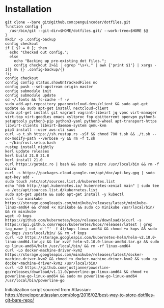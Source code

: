 # Installation

    git clone --bare git@github.com:penguincoder/dotfiles.git
    function config {
      /usr/bin/git --git-dir=$HOME/dotfiles.git/ --work-tree=$HOME $@
    }
    mkdir -p .config-backup
    config checkout
    if [ $? = 0 ]; then
      echo "Checked out config.";
      else
        echo "Backing up pre-existing dot files.";
        config checkout 2>&1 | egrep "\s+\." | awk {'print $1'} | xargs -I{} mv {} .config-backup/{}
    fi;
    config checkout
    config config status.showUntrackedFiles no
    config push --set-upstream origin master
    config submodule init
    config submodule update
    cd ~/.fonts && fc-cache -f -v
    sudo add-apt-repository ppa:nextcloud-devs/client && sudo apt-get update && sudo apt-get install nextcloud-client
    sudo apt-get install git vagrant vagrant-libvirt jq vpnc virt-manager virt-top virt-goodies emacs xsltproc fop qbittorrent openvpn python3-setuptools python3-pip python3-yaml python3-wheel apt-transport-https libvirt-clients libvirt-daemon-system qemu-kvm
    pip3 install --user aws-cli saws
    curl -o t.sh https://sh.rustup.rs -sSf && chmod 700 t.sh && ./t.sh --no-modify-path --verbose -y && rm -f t.sh
    . ~/bin/rust.setup.bash
    rustup install nightly
    kerl update releases
    kerl build 21.0 21.0
    kerl install 21.0
    curl https://getmic.ro | bash && sudo cp micro /usr/local/bin && rm -f micro
    curl -s https://packages.cloud.google.com/apt/doc/apt-key.gpg | sudo apt-key add -
    sudo touch /etc/apt/sources.list.d/kubernetes.list
    echo "deb http://apt.kubernetes.io/ kubernetes-xenial main" | sudo tee -a /etc/apt/sources.list.d/kubernetes.list
    sudo apt-get update && sudo apt-get install -y kubectl
    curl -Lo minikube https://storage.googleapis.com/minikube/releases/latest/minikube-linux-amd64 && chmod +x minikube && sudo cp minikube /usr/local/bin/ && rm minikube
    wget -O kops https://github.com/kubernetes/kops/releases/download/$(curl -s https://api.github.com/repos/kubernetes/kops/releases/latest | grep tag_name | cut -d '"' -f 4)/kops-linux-amd64 && chmod +x kops && sudo cp kops /usr/local/bin/ && rm -f kops
    curl -LO https://storage.googleapis.com/kubernetes-helm/helm-v2.10.0-linux-amd64.tar.gz && tar xvzf helm-v2.10.0-linux-amd64.tar.gz && sudo cp linux-amd64/helm /usr/local/bin/ && rm -rf linux-amd64
    curl -Lo docker-machine-driver-kvm2 https://storage.googleapis.com/minikube/releases/latest/docker-machine-driver-kvm2 && chmod +x docker-machine-driver-kvm2 && sudo cp docker-machine-driver-kvm2 /usr/local/bin/
    curl -LO https://github.com/justjanne/powerline-go/releases/download/v1.11.0/powerline-go-linux-amd64 && chmod +x powerline-go-linux-amd64 && sudo mv powerline-go-linux-amd64 /usr/local/bin/powerline-go

Initialization script sourced from Atlassian: https://developer.atlassian.com/blog/2016/02/best-way-to-store-dotfiles-git-bare-repo/
